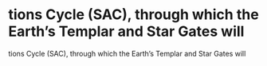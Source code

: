 # tions Cycle (SAC), through which the Earth’s Templar and Star Gates will

tions Cycle (SAC), through which the Earth’s Templar and Star Gates will